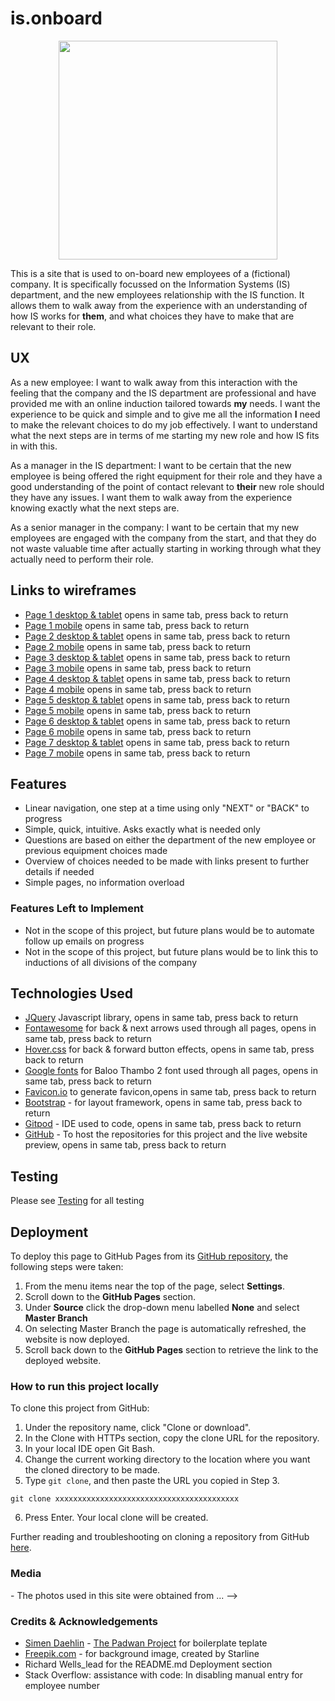 # is.onboard


<div align="center">
<img src="xxxxxxxxxxxx" height="350" width="350">
</div>

This is a site that is used to on-board new employees of a (fictional) company. It is specifically focussed on the Information Systems (IS) department, and the new employees 
relationship with the IS function. It allows them to walk away from the experience with an understanding of how IS works for **them**, and what choices they have to make that are relevant to their role. 

## UX

As a new employee: I want to walk away from this interaction with the feeling that the company and the IS department are professional and have provided me with 
an online induction tailored towards **my** needs. I want the experience to be quick and simple and to give me all the information **I** need to make the relevant choices to 
do my job effectively. I want to understand what the next steps are in terms of me starting my new role and how IS fits in with this.

As a manager in the IS department: I want to be certain that the new employee is being offered the right equipment for their role and they have a good understanding of 
the point of contact relevant to **their** new role should they have any issues. I want them to walk away from the experience knowing exactly what the next steps are.

As a senior manager in the company: I want to be certain that my new employees are engaged with the company from the start, and that they do not waste valuable 
time after actually starting in working through what they actually need to perform their role.


## Links to wireframes

- [Page 1 desktop & tablet](assets/wireframes/p1desktoptablet.png) opens in same tab, press back to return
- [Page 1 mobile](assets/wireframes/p1mobile.png) opens in same tab, press back to return
- [Page 2 desktop & tablet](assets/wireframes/p2desktoptablet.png) opens in same tab, press back to return
- [Page 2 mobile](assets/wireframes/p2mobile.png) opens in same tab, press back to return
- [Page 3 desktop & tablet](assets/wireframes/p3desktoptablet.png) opens in same tab, press back to return
- [Page 3 mobile](assets/wireframes/p3mobile.png) opens in same tab, press back to return
- [Page 4 desktop & tablet](assets/wireframes/p4desktoptablet.png) opens in same tab, press back to return
- [Page 4 mobile](assets/wireframes/p4mobile.png) opens in same tab, press back to return
- [Page 5 desktop & tablet](assets/wireframes/p5desktoptablet.png) opens in same tab, press back to return
- [Page 5 mobile](assets/wireframes/p5mobile.png) opens in same tab, press back to return
- [Page 6 desktop & tablet](assets/wireframes/p6desktoptablet.png) opens in same tab, press back to return
- [Page 6 mobile](assets/wireframes/p6mobile.png) opens in same tab, press back to return
- [Page 7 desktop & tablet](assets/wireframes/p7desktoptablet.png) opens in same tab, press back to return
- [Page 7 mobile](assets/wireframes/p7mobile.png) opens in same tab, press back to return

## Features

- Linear navigation, one step at a time using only "NEXT" or "BACK" to progress
- Simple, quick, intuitive. Asks exactly what is needed only
- Questions are based on either the department of the new employee or previous equipment choices made
- Overview of choices needed to be made with links present to further details if needed
- Simple pages, no information overload


### Features Left to Implement

- Not in the scope of this project, but future plans would be to automate follow up emails on progress
- Not in the scope of this project, but future plans would be to link this to inductions of all divisions of the company

## Technologies Used

- [JQuery](https://jquery.com) Javascript library, opens in same tab, press back to return
- [Fontawesome](https://fontawesome.com/) for back & next arrows used through all pages, opens in same tab, press back to return
- [Hover.css](https://ianlunn.github.io/Hover/) for back & forward button effects, opens in same tab, press back to return
- [Google fonts](https://fonts.google.com/) for Baloo Thambo 2 font used through all pages, opens in same tab, press back to return
- [Favicon.io](https://favicon.io/) to generate favicon,opens in same tab, press back to return
- [Bootstrap](https://getbootstrap.com/) - for layout framework, opens in same tab, press back to return
- [Gitpod](https://www.gitpod.io/) - IDE used to code, opens in same tab, press back to return
- [GitHub](https://github.com/) - To host the repositories for this project and the live website preview, opens in same tab, press back to return


## Testing

Please see [Testing](TESTING.md) for all testing

## Deployment

To deploy this page to GitHub Pages from its [GitHub repository](xxxxxxxxxxxxxxxxxxxxxxxxxxxxx), the following steps were taken: 

1. From the menu items near the top of the page, select **Settings**.
2. Scroll down to the **GitHub Pages** section.
3. Under **Source** click the drop-down menu labelled **None** and select **Master Branch**
4. On selecting Master Branch the page is automatically refreshed, the website is now deployed. 
5. Scroll back down to the **GitHub Pages** section to retrieve the link to the deployed website.
 

### How to run this project locally

To clone this project from GitHub:

1. Under the repository name, click "Clone or download".
2. In the Clone with HTTPs section, copy the clone URL for the repository. 
3. In your local IDE open Git Bash.
4. Change the current working directory to the location where you want the cloned directory to be made.
5. Type ```git clone```, and then paste the URL you copied in Step 3.
```console
git clone xxxxxxxxxxxxxxxxxxxxxxxxxxxxxxxxxxxxxxxxx
```
6. Press Enter. Your local clone will be created.

Further reading and troubleshooting on cloning a repository from GitHub [here](https://help.github.com/en/articles/cloning-a-repository).

### Media

<!-->
- The photos used in this site were obtained from ...
-->

### Credits & Acknowledgements

- [Simen Daehlin](https://github.com/Eventyret) - [The Padwan Project](https://github.com/Eventyret/Padawan) for boilerplate teplate
- [Freepik.com](https://www.freepik.com/free-photos-vectors/background") - for background image, created by Starline
- Richard Wells_lead for the README.md Deployment section
- Stack Overflow: assistance with code: In disabling manual entry for employee number